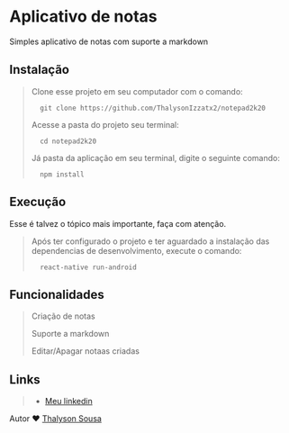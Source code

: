 # Aplicativo de notas

Simples aplicativo de notas com suporte a markdown


## Instalação

> Clone esse projeto em seu computador com o comando:
> ```
> 	git clone https://github.com/ThalysonIzzatx2/notepad2k20
> ```
> Acesse a pasta do projeto seu terminal:
> ```
> 	cd notepad2k20
> ```
> Já pasta da aplicação em seu terminal, digite o seguinte comando:
> ```
> 	npm install
> ```

## Execução

Esse é talvez o tópico mais importante, faça com atenção.

>
> Após ter configurado o projeto e ter aguardado a instalação das dependencias de desenvolvimento, execute o comando:
> ```
> 	react-native run-android
> ```

## Funcionalidades

> Criação de notas
> 
> Suporte a markdown
>
> Editar/Apagar notaas criadas
> 



## Links

> - [Meu linkedin](https://www.linkedin.com/in/thalysonsousa/)


Autor ❤ [Thalyson Sousa](https://www.linkedin.com/in/thalysonsousa/)
